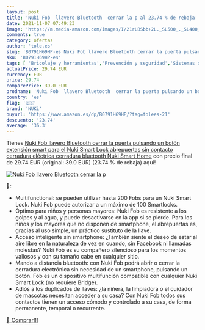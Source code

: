 ```yaml
---
layout: post
title: 'Nuki Fob  llavero Bluetooth  cerrar la p al 23.74 % de rebaja'
date: 2021-11-07 07:49:23
image: 'https://m.media-amazon.com/images/I/21rLBSbb+2L._SL500_._SL400_.jpg'
comments: true
category: ofertas
author: 'tole.es'
slug: 'B0791H69HP-es Nuki Fob llavero Bluetooth cerrar la puerta pulsando un...'
sku: 'B0791H69HP-es'
tags: [ 'Bricolaje y herramientas','Prevención y seguridad','Sistemas de seguridad para el hogar','bluetooth','nuki', ]
actualPrice: 29.74 EUR
currency: EUR
price: 29.74
comparePrice: 39.0 EUR
prodname: 'Nuki Fob  llavero Bluetooth  cerrar la puerta pulsando un botón  extensión smart para el Nuki Smart Lock  abrepuertas sin contacto  cerradura eléctrica  cerradura bluetooth  Nuki Smart Home'
country: 'es'
flag: '🇪🇸'
brand: 'NUKi'
buyurl: 'https://www.amazon.es/dp/B0791H69HP/?tag=tolees-21'
descuento: '23.74'
average: '36.3'
---
```


Tienes [Nuki Fob  llavero Bluetooth  cerrar la puerta pulsando un botón  extensión smart para el Nuki Smart Lock  abrepuertas sin contacto  cerradura eléctrica  cerradura bluetooth  Nuki Smart Home](https://www.amazon.es/dp/B0791H69HP/?tag=tolees-21) con precio final de  29.74 EUR (original: 39.0 EUR) (23.74 %  de rebaja) aqui!

[![Nuki Fob  llavero Bluetooth  cerrar la p](https://m.media-amazon.com/images/I/21rLBSbb+2L._SL500_._SL400_.jpg)](https://www.amazon.es/dp/B0791H69HP/?tag=tolees-21)

🔎:

- Multifunctional: se pueden utilizar hasta 200 Fobs para un Nuki Smart Lock. Nuki Fob puede autorizar a un máximo de 100 Smartlocks.
- Óptimo para niños y personas mayores: Nuki Fob es resistente a los golpes y al agua, y puede desactivarse en la app si se pierde. Para los niños y los mayores que no disponen de smartphone, el abrepuertas es, gracias al uso simple, un práctico sustituto de la llave.
- Acceso inteligente sin smartphone: ¿También siente el deseo de estar al aire libre en la naturaleza de vez en cuando, sin Facebook ni llamadas molestas? Nuki Fob es su compañero silencioso para los momentos valiosos y con su tamaño cabe en cualquier sitio.
- Mando a distancia bluetooth: con Nuki Fob podrá abrir o cerrar la cerradura electrónica sin necesidad de un smartphone, pulsando un botón. Fob es un dispositivo multifunción compatible con cualquier Nuki Smart Lock (no requiere Bridge).
- Adiós a los duplicados de llaves: ¿la niñera, la limpiadora o el cuidador de mascotas necesitan acceder a su casa? Con Nuki Fob todos sus contactos tienen un acceso cómodo y controlado a su casa, de forma permanente, temporal o recurrente.

[🛒 Comprar!!!](https://www.amazon.es/dp/B0791H69HP/?tag=tolees-21)
